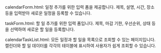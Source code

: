 calendarForm.html: 일정 추가를 위한 입력 폼을 제공합니다. 제목, 설명, 시간, 장소 등을 입력받아 새로운 일정을 등록할 수 있습니다.

taskForm.html: 할 일 추가를 위한 입력 폼입니다. 제목, 마감 기한, 우선순위, 상태 등을 선택하여 새로운 할 일을 등록합니다.

calendarTaskList.html: 모든 일정과 할 일을 목록으로 조회할 수 있는 페이지입니다. 캘린더와 할 일 데이터를 각각의 테이블에 표시하여 사용자가 쉽게 조회할 수 있습니다.



